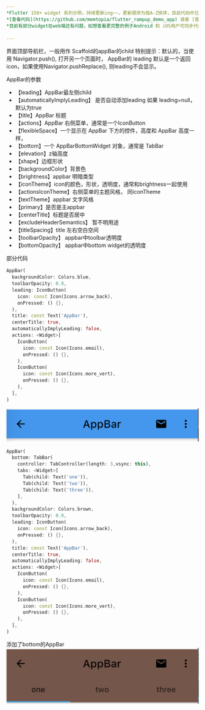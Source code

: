 ```yaml
---
*Flutter 150+ widget 系列示例，持续更新ing~~，更新顺序为按A-Z排序，目前代码中已包含151个示例。*<br>
*[查看代码](https://github.com/memtopia/flutter_rampup_demo_app) 或者 [查看web完整示例](https://memtopia.github.io)*<br>
*目前有部分widget在web端还有问题，如想查看更完整的例子Android 和 iOS用户可同步代码后编译安装到手机上查看*

---
```


界面顶部导航栏，一般用作 Scaffold的appBar的child
特别提示：默认的，当使用 Navigator.push(), 打开另一个页面时， AppBar的 leading 默认是一个返回icon，如果使用Navigator.pushReplace(), 则leading不会显示。

AppBar的参数
* 【leading】AppBar最左侧child
* 【automaticallyImplyLeading】 是否自动添加leading 如果 leading=null，默认为true
* 【title】AppBar 标题
* 【actions】AppBar 右侧菜单，通常是一个IconButton
* 【flexibleSpace】一个显示在 AppBar 下方的控件，高度和 AppBar 高度一样，
* 【bottom】一个 AppBarBottomWidget 对象，通常是 TabBar
* 【elevation】z轴高度
* 【shape】边框形状
* 【backgroundColor】背景色
* 【brightness】appbar 明暗类型
* 【iconTheme】icon的颜色，形状，透明度，通常和brightness一起使用
* 【actionsIconTheme】右侧菜单的主题风格， 同iconTheme
* 【textTheme】appbar 文字风格
* 【primary】是否是主appbar
* 【centerTitle】标题是否居中
* 【excludeHeaderSemantics】 暂不明用途
* 【titleSpacing】title 左右空白空间
* 【toolbarOpacity】 appbar中toolbar透明度
* 【bottomOpacity】 appbar中bottom widget的透明度



部分代码

```dart
AppBar(
  backgroundColor: Colors.blue,
  toolbarOpacity: 0.9,
  leading: IconButton(
    icon: const Icon(Icons.arrow_back),
    onPressed: () {},
  ),
  title: const Text('AppBar'),
  centerTitle: true,
  automaticallyImplyLeading: false,
  actions: <Widget>[
    IconButton(
      icon: const Icon(Icons.email),
      onPressed: () {},
    ),
    IconButton(
      icon: const Icon(Icons.more_vert),
      onPressed: () {},
    ),
  ],
)
```
![AppBar](https://github.com/memtopia/flutter_rampup/raw/master/images/AppBar.png)



```dart
AppBar(
  bottom: TabBar(
    controller: TabController(length: 3,vsync: this),
    tabs: <Widget>[
      Tab(child: Text('one')),
      Tab(child: Text('two')),
      Tab(child: Text('three')),
    ],
  ),
  backgroundColor: Colors.brown,
  toolbarOpacity: 0.9,
  leading: IconButton(
    icon: const Icon(Icons.arrow_back),
    onPressed: () {},
  ),
  title: const Text('AppBar'),
  centerTitle: true,
  automaticallyImplyLeading: false,
  actions: <Widget>[
    IconButton(
      icon: const Icon(Icons.email),
      onPressed: () {},
    ),
    IconButton(
      icon: const Icon(Icons.more_vert),
      onPressed: () {},
    ),
  ],
)
```
添加了bottom的AppBar
![AppBar](https://github.com/memtopia/flutter_rampup/raw/master/images/AppBar1.png)


